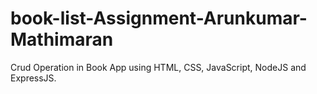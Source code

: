 # book-list-Assignment-Arunkumar-Mathimaran
Crud Operation in Book App using HTML, CSS, JavaScript, NodeJS and ExpressJS.
